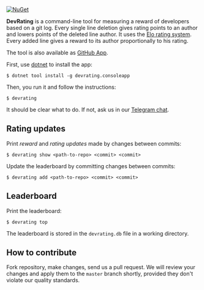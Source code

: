 [![NuGet](https://img.shields.io/nuget/v/DevRating.ConsoleApp.svg)](https://www.nuget.org/packages/DevRating.ConsoleApp/)

**DevRating** is a command-line tool for measuring a reward of developers 
based on a git log. Every single line deletion gives rating points to an author 
and lowers points of the deleted line author. 
It uses the [Elo rating system](https://en.wikipedia.org/wiki/Elo_rating_system). 
Every added line gives a reward to its author proportionally to his rating.

The tool is also available as [GitHub App](https://github.com/apps/devrating). 

First, use [dotnet](https://dotnet.microsoft.com/download/dotnet-core) 
to install the app:

```
$ dotnet tool install -g devrating.consoleapp
```

Then, you run it and follow the instructions:

```
$ devrating
```

It should be clear what to do. If not, ask us in
our [Telegram chat](https://t.me/devrating).

## Rating updates

Print *reward* and *rating updates* made by changes between commits:

```
$ devrating show <path-to-repo> <commit> <commit>
```

Update the leaderboard by committing changes between commits:

```
$ devrating add <path-to-repo> <commit> <commit>
```

## Leaderboard

Print the leaderboard:

```
$ devrating top
```

The leaderboard is stored in the `devrating.db` file in a working directory.

## How to contribute

Fork repository, make changes, send us a pull request. We will review
your changes and apply them to the `master` branch shortly, provided
they don't violate our quality standards.
